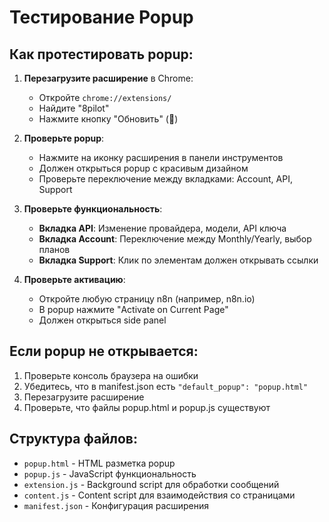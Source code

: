 # Тестирование Popup

## Как протестировать popup:

1. **Перезагрузите расширение** в Chrome:
   - Откройте `chrome://extensions/`
   - Найдите "8pilot" 
   - Нажмите кнопку "Обновить" (🔄)

2. **Проверьте popup**:
   - Нажмите на иконку расширения в панели инструментов
   - Должен открыться popup с красивым дизайном
   - Проверьте переключение между вкладками: Account, API, Support

3. **Проверьте функциональность**:
   - **Вкладка API**: Изменение провайдера, модели, API ключа
   - **Вкладка Account**: Переключение между Monthly/Yearly, выбор планов
   - **Вкладка Support**: Клик по элементам должен открывать ссылки

4. **Проверьте активацию**:
   - Откройте любую страницу n8n (например, n8n.io)
   - В popup нажмите "Activate on Current Page"
   - Должен открыться side panel

## Если popup не открывается:

1. Проверьте консоль браузера на ошибки
2. Убедитесь, что в manifest.json есть `"default_popup": "popup.html"`
3. Перезагрузите расширение
4. Проверьте, что файлы popup.html и popup.js существуют

## Структура файлов:
- `popup.html` - HTML разметка popup
- `popup.js` - JavaScript функциональность
- `extension.js` - Background script для обработки сообщений
- `content.js` - Content script для взаимодействия со страницами
- `manifest.json` - Конфигурация расширения
